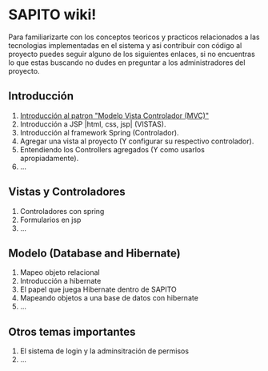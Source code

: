 # SAPITO wiki! #

Para familiarizarte con los conceptos teoricos y practicos relacionados a las tecnologias implementadas en el sistema y asi contribuir con código al proyecto puedes seguir alguno de los siguientes enlaces, si no encuentras lo que estas buscando no dudes en preguntar a los administradores del proyecto.

## Introducción ##

1. [Introducción al patron "Modelo Vista Controlador (MVC)"](https://github.com/DiganmeGiovanni/SAPITO/wiki/Introducci%C3%B3n-al-patron-%22Modelo-Vista-Controlador-(MVC)%22)
2. Introducción a JSP |html, css, jsp| (VISTAS).
3. Introducción al framework Spring (Controlador).
4. Agregar una vista al proyecto (Y configurar su respectivo controlador).
5. Entendiendo los Controllers agregados (Y como usarlos apropiadamente).
6. ...

## Vistas y Controladores ##

1. Controladores con spring
2. Formularios en jsp
3. ...

## Modelo (Database and Hibernate)

1. Mapeo objeto relacional
2. Introducción a hibernate
3. El papel que juega Hibernate dentro de SAPITO
4. Mapeando objetos a una base de datos con hibernate
5. ...

## Otros temas importantes ##

1. El sistema de login y la adminsitración de permisos
2. ...


